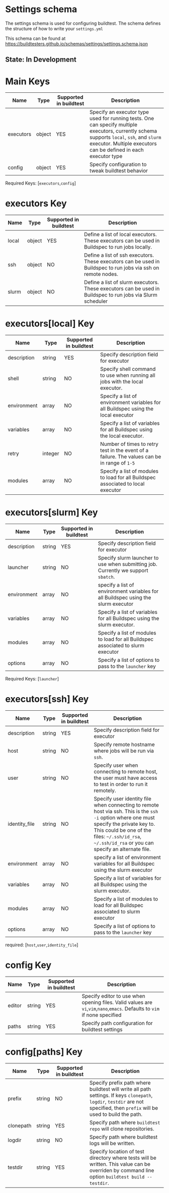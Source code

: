 # Settings schema

The settings schema is used for configuring buildtest. The schema defines the 
structure of how to write your `settings.yml` 

This schema can be found at https://buildtesters.github.io/schemas/settings/settings.schema.json

## State: In Development

# Main Keys

| Name | Type | Supported in buildtest | Description | 
| ---- | ---- | -----------------------| ----------- | 
| executors | object | YES | Specify an executor type used for running tests. One can specify multiple executors, currently schema supports `local`, `ssh`, and `slurm` executor. Multiple executors can be defined in each executor type |
| config | object | YES | Specify configuration to tweak buildtest behavior |

Required Keys: [`executors`,`config`]

# executors Key

| Name | Type | Supported in buildtest | Description | 
| ---- | ---- | -----------------------| ----------- | 
| local | object | YES | Define a list of local executors. These executors can be used in Buildspec to run jobs locally. |
| ssh | object | NO | Define a list of ssh executors. These executors can be used in Buildspec to run jobs via ssh on remote nodes. |
| slurm | object | NO | Define a list of slurm executors. These executors can be used in Buildspec to run jobs via Slurm scheduler | 

# executors[local] Key

| Name | Type | Supported in buildtest | Description | 
| ---- | ---- | -----------------------| ----------- | 
| description | string | YES | Specify description field for executor |
| shell | string | NO | Specify shell command to use when running all jobs with the local executor. |
| environment | array | NO | Specify a list of environment variables for all Buildspec using the local executor |
| variables | array | NO | Specify a list of variables for all Buildspec using the local executor. |
| retry | integer | NO | Number of times to retry test in the event of a failure. The values can be in range of `1-5` |
| modules | array | NO | Specify a list of modules to load for all Buildspec associated to local executor |

# executors[slurm] Key

| Name | Type | Supported in buildtest | Description | 
| ---- | ---- | -----------------------| ----------- | 
| description | string | YES | Specify description field for executor |
| launcher | string | NO | Specify slurm launcher to use when submitting job. Currently we support `sbatch`. |
| environment | array | NO | specify a list of environment variables for all Buildspec using the slurm executor |
| variables | array | NO | Specify a list of variables for all Buildspec using the slurm executor. |
| modules | array | NO | Specify a list of modules to load for all Buildspec associated to slurm executor |
| options | array | NO | Specify a list of options to pass to the `launcher` key |

Required Keys: [`launcher`]

# executors[ssh] Key

| Name | Type | Supported in buildtest | Description | 
| ---- | ---- | -----------------------| ----------- | 
| description | string | YES | Specify description field for executor |
| host | string | NO | Specify remote hostname where jobs will be run via `ssh`. |
| user | string | NO | Specify user when connecting to remote host, the user must have access to test in order to run it remotely. |
| identity_file | string | NO | Specify user identity file when connecting to remote host via ssh. This is the `ssh -i` option where one must specify the private key to. This could be one of the files:  `~/.ssh/id_rsa`, `~/.ssh/id_rsa` or you can specify an alternate file.  |
| environment | array | NO | specify a list of environment variables for all Buildspec using the slurm executor |
| variables | array | NO | Specify a list of variables for all Buildspec using the slurm executor. |
| modules | array | NO | Specify a list of modules to load for all Buildspec associated to slurm executor |
| options | array | NO | Specify a list of options to pass to the `launcher` key |
 
required: [`host`,`user`,`identity_file`]

# config Key

| Name | Type | Supported in buildtest | Description | 
| ---- | ---- | -----------------------| ----------- | 
| editor | string | YES | Specify editor to use when opening files. Valid values are `vi`,`vim`,`nano`,`emacs`. Defaults to `vim` if none specified|
| paths | string | YES | Specify path configuration for buildtest settings  |

# config[paths] Key

| Name | Type | Supported in buildtest | Description | 
| ---- | ---- | -----------------------| ----------- | 
| prefix | string | NO | Specify prefix path where buildtest will write all path settings. If keys `clonepath`, `logdir`, `testdir` are not specified, then `prefix` will be used to build the path. |
| clonepath | string | YES | Specify path where `buildtest repo` will clone repositories. |
| logdir | string | NO | Specify path where buildtest logs will be written. |
| testdir | string | YES | Specify location of test directory where tests will be written. This value can be overriden by command line option `buildtest build --testdir`. |


